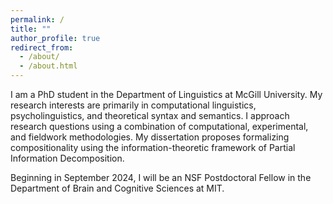 ```yaml
---
permalink: /
title: ""
author_profile: true
redirect_from: 
  - /about/
  - /about.html
---
```


I am a PhD student in the Department of Linguistics at McGill University. My research interests are primarily in computational linguistics, psycholinguistics, and theoretical syntax and semantics. I approach research questions using a combination of computational, experimental, and fieldwork methodologies. My dissertation proposes formalizing compositionality using the information-theoretic framework of Partial Information Decomposition.

Beginning in September 2024, I will be an NSF Postdoctoral Fellow in the Department of Brain and Cognitive Sciences at MIT.